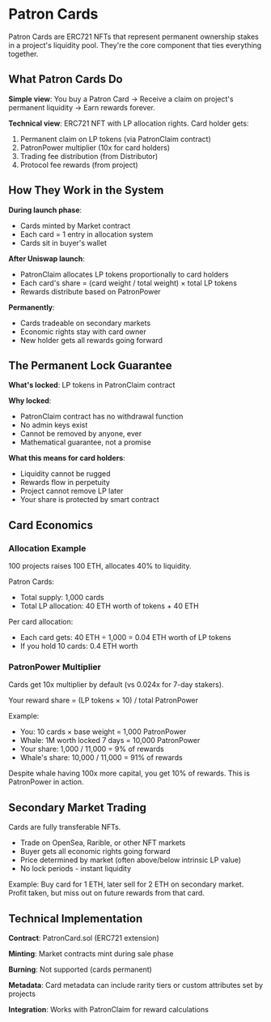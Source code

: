 # Patron Cards

Patron Cards are ERC721 NFTs that represent permanent ownership stakes in a project's liquidity pool. They're the core component that ties everything together.

## What Patron Cards Do

**Simple view**: You buy a Patron Card → Receive a claim on project's permanent liquidity → Earn rewards forever.

**Technical view**: ERC721 NFT with LP allocation rights. Card holder gets:
1. Permanent claim on LP tokens (via PatronClaim contract)
2. PatronPower multiplier (10x for card holders)
3. Trading fee distribution (from Distributor)
4. Protocol fee rewards (from project)

## How They Work in the System

**During launch phase**:
- Cards minted by Market contract
- Each card = 1 entry in allocation system
- Cards sit in buyer's wallet

**After Uniswap launch**:
- PatronClaim allocates LP tokens proportionally to card holders
- Each card's share = (card weight / total weight) × total LP tokens
- Rewards distribute based on PatronPower

**Permanently**:
- Cards tradeable on secondary markets
- Economic rights stay with card owner
- New holder gets all rewards going forward

## The Permanent Lock Guarantee

**What's locked**: LP tokens in PatronClaim contract

**Why locked**:
- PatronClaim contract has no withdrawal function
- No admin keys exist
- Cannot be removed by anyone, ever
- Mathematical guarantee, not a promise

**What this means for card holders**:
- Liquidity cannot be rugged
- Rewards flow in perpetuity
- Project cannot remove LP later
- Your share is protected by smart contract

## Card Economics

### Allocation Example

100 projects raises 100 ETH, allocates 40% to liquidity.

Patron Cards:
- Total supply: 1,000 cards
- Total LP allocation: 40 ETH worth of tokens + 40 ETH

Per card allocation:
- Each card gets: 40 ETH ÷ 1,000 = 0.04 ETH worth of LP tokens
- If you hold 10 cards: 0.4 ETH worth

### PatronPower Multiplier

Cards get 10x multiplier by default (vs 0.024x for 7-day stakers).

Your reward share = (LP tokens × 10) / total PatronPower

Example:
- You: 10 cards × base weight = 1,000 PatronPower
- Whale: 1M worth locked 7 days = 10,000 PatronPower
- Your share: 1,000 / 11,000 = 9% of rewards
- Whale's share: 10,000 / 11,000 = 91% of rewards

Despite whale having 100x more capital, you get 10% of rewards. This is PatronPower in action.

## Secondary Market Trading

Cards are fully transferable NFTs.

- Trade on OpenSea, Rarible, or other NFT markets
- Buyer gets all economic rights going forward
- Price determined by market (often above/below intrinsic LP value)
- No lock periods - instant liquidity

Example: Buy card for 1 ETH, later sell for 2 ETH on secondary market. Profit taken, but miss out on future rewards from that card.

## Technical Implementation

**Contract**: PatronCard.sol (ERC721 extension)

**Minting**: Market contracts mint during sale phase

**Burning**: Not supported (cards permanent)

**Metadata**: Card metadata can include rarity tiers or custom attributes set by projects

**Integration**: Works with PatronClaim for reward calculations
